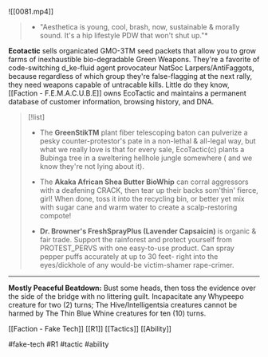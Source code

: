 ![[0081.mp4]]

>* "Aesthetica is young, cool, brash, now, sustainable & morally sound. It's a hip lifestyle PDW that won't shut up."*

**Ecotactic** sells organicated GMO-3TM seed packets that allow you to grow farms of inexhaustible bio-degradable Green Weapons. They're a favorite of code-switching d_ke-fluid agent provocateur NatSoc Larpers/AntiFaggots, because regardless of which group they're false-flagging at the next rally, they need weapons capable of untracable kills. Little do they know, [[Faction - F.E.M.A.C.U.B.E]] owns EcoTactic and maintains a permanent database of customer information, browsing history, and DNA.

> [!list] 
> * The **GreenStikTM** plant fiber telescoping baton can pulverize a pesky counter-protestor's pate in a non-lethal & all-legal way, but what we really love is that for every sale, EcoTactic(c) plants a Bubinga tree in a sweltering hellhole jungle somewhere ( and we know they're not lying about it).
> 
> * The **Akaka African Shea Butter BioWhip** can corral aggressors with a deafening CRACK, then tear up their backs som'thin' fierce, girl! When done, toss it into the recycling bin, or better yet mix with sugar cane and warm water to create a scalp-restoring compote!
> 
> * **Dr. Browner's FreshSprayPlus (Lavender Capsaicin)** is organic & fair trade. Support the rainforest and protect yourself from PROTEST_PERVS with one easy-to-use product. Can spray pepper puffs accurately at up to 30 feet- right into the eyes/dickhole of any would-be victim-shamer rape-crimer.
> 

***
**Mostly Peaceful Beatdown:** Bust some heads, then toss the evidence over the side of the bridge with no littering guilt. Incapacitate any Whypeepo creature for two (2) turns; The Hive/Intelligentsia creatures cannot be harmed by The Thin Blue Whine creatures for ten (10) turns.

[[Faction - Fake Tech]]
[[R1]]
[[Tactics]]
[[Ability]]

#fake-tech #R1 #tactic #ability 